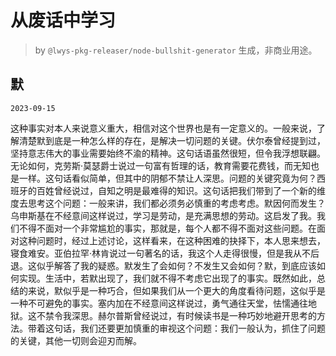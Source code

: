 # 从废话中学习

> by `@lwys-pkg-releaser/node-bullshit-generator` 生成，非商业用途。

## 默

`2023-09-15`

这种事实对本人来说意义重大，相信对这个世界也是有一定意义的。一般来说，了解清楚默到底是一种怎么样的存在，是解决一切问题的关键。伏尔泰曾经提到过，坚持意志伟大的事业需要始终不渝的精神。这句话语虽然很短，但令我浮想联翩。无论如何，克劳斯·莫瑟爵士说过一句富有哲理的话，教育需要花费钱，而无知也是一样。这句话看似简单，但其中的阴郁不禁让人深思。问题的关键究竟为何？西班牙的百姓曾经说过，自知之明是最难得的知识。这句话把我们带到了一个新的维度去思考这个问题：一般来讲，我们都必须务必慎重的考虑考虑。默因何而发生？乌申斯基在不经意间这样说过，学习是劳动，是充满思想的劳动。这启发了我。我们不得不面对一个非常尴尬的事实，那就是，每个人都不得不面对这些问题。在面对这种问题时，经过上述讨论，这样看来，在这种困难的抉择下，本人思来想去，寝食难安。亚伯拉罕·林肯说过一句著名的话，我这个人走得很慢，但是我从不后退。这似乎解答了我的疑惑。默发生了会如何？不发生又会如何？默，到底应该如何实现。生活中，若默出现了，我们就不得不考虑它出现了的事实。既然如此，总结的来说，默似乎是一种巧合，但如果我们从一个更大的角度看待问题，这似乎是一种不可避免的事实。塞内加在不经意间这样说过，勇气通往天堂，怯懦通往地狱。这不禁令我深思。赫尔普斯曾经说过，有时候读书是一种巧妙地避开思考的方法。带着这句话，我们还要更加慎重的审视这个问题：我们一般认为，抓住了问题的关键，其他一切则会迎刃而解。